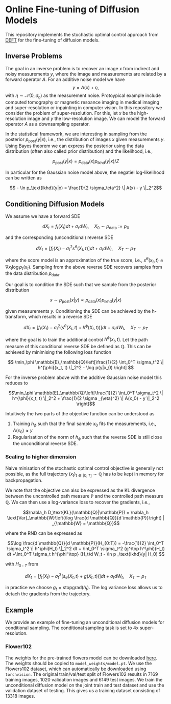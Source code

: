 # Online Fine-tuning of Diffusion Models

This repository implements the stochastic optimal control approach from [DEFT](https://arxiv.org/abs/2406.01781) for the fine-tuning of diffusion models.

## Inverse Problems

The goal in an inverse problem is to recover an image $x$ from indirect and noisy measurements $y$, where the image and measurements are related by a forward operator $A$. For an additive noise model we have
$$ y = A(x) + \eta, $$
with $\eta \sim \mathcal{N}(0, \sigma_\eta)$ as the measurement noise. Protoypical example include computed tomography or magnetic resoance imaging in medical imaging and super-resolution or inpainting in computer vision. In this repository we consider the problem of super-resolution. For this, let $x$ be the high-resolution image and $y$ the low-resolution image. We can model the forward operator $A$ as a downsampling operator. 

In the statistical framework, we are interesting in sampling from the posterior $p_\text{post}(y|x)$, i.e., the distribution of images $x$ given measurements $y$. Using Bayes theorem we can express the posterior using the data distribution (often also called prior distribution) and the likelihood, i.e.,

$$ p_\text{post}(y|x) = p_\text{data}(x) p_\text{lkhd}(y|x) /Z$$

In particular for the Gaussian noise model above, the negatiel log-likelihood can be written as 

$$ - \ln p_\text{lkhd}(y|x) = \frac{1}{2 \sigma_\eta^2} \| A(x) - y \|_2^2$$


## Conditioning Diffusion Models

We assume we have a forward SDE 

$$ d X_t = f_t(X_t) dt + \sigma_t dW_t, \quad X_0 \sim p_\text{data} := p_0 $$

and the corresponding (unconditional) reverse SDE

$$ d X_t = [f_t(X_t) - \sigma_t^2 s^\theta(X_t, t)]dt + \sigma_t dW_t, \quad X_T \sim p_T $$

where the score model is an approximation of the true score, i.e., $s^\theta(x_t, t) \approx \nabla{x_t} \log p_t(x_t)$. Sampling from the above reverse SDE recovers samples from the data distribution $p_\text{data}$.

Our goal is to condition the SDE such that we sample from the posterior distribution

$$ x \sim p_\text{post}(x|y)\propto p_\text{data}(x) p_\text{lkhd}(y|x) $$

given measurements $y$. Conditioning the SDE can be achieved by the h-transform, which results in a reverse SDE 

$$ d X_t = [f_t(X_t) - \sigma_t^2 (s^\theta(X_t, t) + h^\phi(X_t, t))]dt + \sigma_t dW_t, \quad X_T \sim p_T $$

where the goal is to train the additional control $h^\phi(x_t, t)$. Let the path measure of this conditional reverse SDE be defined as $\mathbb{Q}$. This can be achieved by minimising the following loss function

$$ \min_\phi  \mathbb{E}_\mathbb{Q}\left[\frac{1}{2} \int_0^T \sigma_t^2  \| h^{\phi}(x_t, t) \|_2^2  - \log p(y|x_0) \right]  $$

For the inverse problem above with the additive Gaussian noise model this reduces to 

$$\min_\phi \mathbb{E}_\mathbb{Q}\left[\frac{1}{2} \int_0^T \sigma_t^2 \| h^{\phi}(x_t, t) \|_2^2 + \frac{1}{2 \sigma _{\eta}^2} \| A(x_0) - y \|_2^2 \right]$$

Intuitively the two parts of the objective function can be understood as 
1. Training $h_\phi$ such that the final sample $x_0$ fits the measurements, i.e., $A(x_0) \approx y$
2. Regularisation of the norm of $h_\phi$ such that the reverse SDE is still close the unconditional reverse SDE.

### Scaling to higher dimension
Naive minisation of the stochastic optimal control objective is generally not possible, as the full trajectory $(x_t)_{t \in [0,T]} \sim \mathbb{Q}$ has to be kept in memory for backpropagation. 

We note that the objective can also be expressed as the KL divergence between the uncontrolled path measure $\mathbb{P}$ and the controlled path measure $\mathbb{Q}$. We can then use a log-variance loss to recover the gradients, i.e.,

$$\nabla_h D_\text{KL}(\mathbb{Q}|\mathbb{P}) =  \nabla_h \text{Var}_\mathbb{W}\left(\log \frac{d \mathbb{Q}}{d \mathbb{P}}\right) | _{\mathbb{W} = \mathbb{Q}}$$

where the RND can be expressed as 

$$\log \frac{d \mathbb{Q}}{d \mathbb{P}}(H_{0:T}) =  -\frac{1}{2} \int_0^T \sigma_t^2 \| h^\phi(H_t) \|_2^2 dt + \int_0^T \sigma_t^2 (g^\top h^\phi)(H_t) dt +\int_0^T \sigma_t h^{\phi^\top} (H_t)d W_t - \ln p _\text{lkhd}(y| H_0) $$

with $H_{0:T}$ from 

$$ d X_t = [f_t(X_t) - \sigma_t^2 (s_\theta(X_t, t) + g(X_t, t))]dt + \sigma_t dW_t, \quad X_T \sim p_T $$

in practice we choose $g_t = \text{stopgrad}(h_t)$. The log variance loss allows us to detach the gradients from the trajectory. 

## Example

We provide an example of fine-tuning an unconditional diffusion models for conditional sampling. The conditional sampling task is set to 4x super-resolution.

### Flower102

The weights for the pre-trained flowers model can be downloaded [here](https://drive.google.com/file/d/1jawOxXaToKEzoQJ3DA8uMdqNXmZIUC-Z/view?usp=sharing). The weights should be copied to `model_weights/model.pt`. We use the Flowers102 dataset, which can automatically be downloaded using `torchvision`. The original train/val/test split of Flowers102 results in 7169 training images, 1020 validation images and 6149 test images. We train the unconditional diffusion model on the joint train and test dataset and use the validation dataset of testing. This gives us a training dataset consisting of 13318 images.
